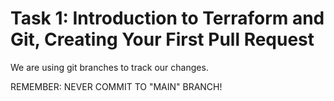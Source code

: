 # Task 1: Introduction to Terraform and Git, Creating Your First Pull Request

We are using git branches to track our changes.  

REMEMBER: NEVER COMMIT TO "MAIN" BRANCH!